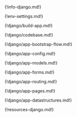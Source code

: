 {!info-django.md!}

{!env-settings.md!}

{!django/build-app.md!}

{!django/codebase.md!}

{!django/app-bootstrap-flow.md!}

{!django/app-config.md!}

{!django/app-models.md!}

{!django/app-forms.md!}

{!django/app-routing.md!}

{!django/app-pages.md!}

{!django/app-datastructures.md!}

{!resources-django.md!}
